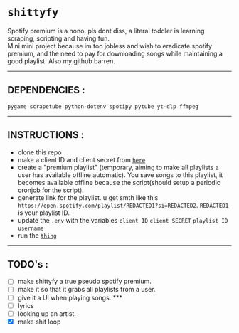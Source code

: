 # `shittyfy`
Spotify premium is a nono. pls dont diss, a literal toddler is learning scraping, scripting and having fun. \
Mini mini project because im too jobless and wish to eradicate spotify premium, and the need to pay for downloading songs while maintaining a good playlist.
Also my github barren.
***
## DEPENDENCIES : 
```
pygame scrapetube python-dotenv spotipy pytube yt-dlp ffmpeg
```
***
## INSTRUCTIONS :
- clone this repo
- make a client ID and client secret from <a href="https://developer.spotify.com/dashboard">`here`</a>
- create a "premium playlist" (temporary, aiming to make all playlists a user has available offline automatic). You save songs to this playlist, it becomes available offline because the script(should setup a periodic cronjob for the script).
- generate link for the playlist. u get smth like this `https://open.spotify.com/playlist/REDACTED1?si=REDACTED2`. `REDACTED1` is your playlist ID.
- update the `.env` with the variables `client ID` `client SECRET` `playlist ID` `username`
- run the <a href="https://github.com/IC3lemon/shittyfy/blob/main/main.py">`thing`</a>
***
## TODO's :
- [ ] make shittyfy a true pseudo spotify premium. 
- [ ] make it so that it grabs all playlists from a user. 
- [ ] give it a UI when playing songs. *** 
- [ ] lyrics 
- [ ] looking up an artist.
- [x] make shit loop
